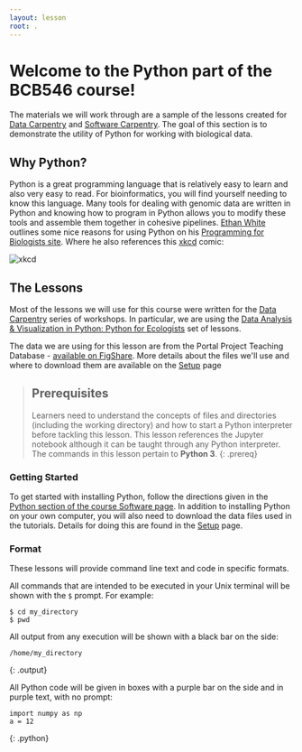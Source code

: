 ```yaml
---
layout: lesson
root: .
---
```


# Welcome to the Python part of the BCB546 course!

The materials we will work through are a sample of the lessons created for [Data Carpentry](https://datacarpentry.org/python-ecology-lesson/) and [Software Carpentry](http://swcarpentry.github.io/python-novice-inflammation). 
The goal of this section is to demonstrate the utility of Python for working with biological data. 

## Why Python?

Python is a great programming language that is relatively easy to learn and also very easy to read. 
For bioinformatics, you will find yourself needing to know this language. Many tools for dealing with genomic data are written in Python and knowing how to program in Python allows you to modify these tools and assemble them together in cohesive pipelines. 
[Ethan White](http://whitelab.weecology.org/) outlines some nice reasons for using Python on his [Programming for Biologists site](http://www.programmingforbiologists.org/about/why-python/). Where he also references this [xkcd](https://xkcd.com/) comic:

![xkcd](http://imgs.xkcd.com/comics/python.png)

## The Lessons

Most of the lessons we will use for this course were written for the [Data Carpentry](http://www.datacarpentry.org/) series of workshops. In particular, we are using the [Data Analysis & Visualization in Python: Python for Ecologists](http://www.datacarpentry.org/python-ecology-lesson/) set of lessons. 
<!-- It is worth noting that one of the primary contributors and maintainers of this teaching material is [April Wright](https://paleantology.com/the-wright-lab/), a former postdoc in EEOB at Iowa State and now an assistant professor at Southeastern Louisiana University.  -->

The data we are using for this lesson are from the Portal Project Teaching Database -
[available on FigShare](https://figshare.com/articles/Portal_Project_Teaching_Database/1314459).
More details about the files we'll use and where to download them are available on the [Setup](setup/) page


> ## Prerequisites
>
> Learners need to understand the concepts of files and directories
> (including the working directory) and how to start a Python
> interpreter before tackling this lesson. This lesson references the Jupyter
> notebook although it can be taught through any Python interpreter.
> The commands in this lesson pertain to **Python 3**.
{: .prereq}

### Getting Started
To get started with installing Python, follow the directions given in the [Python section of the course Software page](https://eeob-biodata.github.io/EEOB-BCB-546/software#python).
In addition to installing Python on your own computer, you will also need to download the data files used in the tutorials. Details for doing this are found in the [Setup](setup/) page.

### Format

These lessons will provide command line text and code in specific formats.

All commands that are intended to be executed in your Unix terminal will be shown with the `$` prompt. For example:

```
$ cd my_directory
$ pwd
```

All output from any execution will be shown with a black bar on the side:

~~~
/home/my_directory
~~~
{: .output}

All Python code will be given in boxes with a purple bar on the side and in purple text, with no prompt:

~~~
import numpy as np
a = 12
~~~
{: .python}
